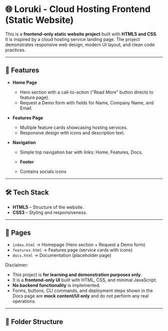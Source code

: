 # 🌐 Loruki - Cloud Hosting Frontend (Static Website)

This is a **frontend-only static website project** built with **HTML5 and CSS**.  
It is inspired by a cloud hosting service landing page. The project demonstrates responsive web design, modern UI layout, and clean code practices.

---

## 📌 Features

- **Home Page**  
  - Hero section with a call-to-action ("Read More" button directs to feature page).  
  - Request a Demo form with fields for Name, Company Name, and Email.  

- **Features Page**  
  - Multiple feature cards showcasing hosting services.  
  - Responsive design with icons and description text.  

- **Navigation**  
  - Simple top navigation bar with links: Home, Features, Docs.
 
  - **Footer**
  - Contains  socials icons

---

## 🛠️ Tech Stack

- **HTML5** – Structure of the website.  
- **CSS3** – Styling and responsiveness.  
---

## 🚀 Pages

- `index.html` → Homepage (Hero section + Request a Demo form)  
- `features.html` → Features page (service cards with icons)  
- `docs.html` → Documentation (placeholder page)


Disclaimer:
- This project is **for learning and demonstration purposes only**.  
- It is a **frontend-only UI** built with HTML, CSS, and minimal JavaScript.  
- **No backend functionality** is implemented.  
- Forms, buttons, CLI commands, and deployment steps shown in the Docs page are **mock content/UI only** and do not perform any real operations.

---

## 📂 Folder Structure

